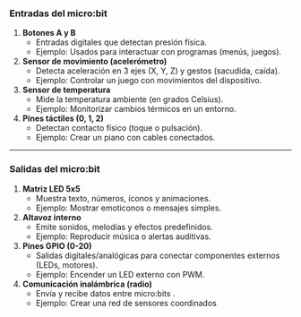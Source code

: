 ### **Entradas del micro:bit**

1. **Botones A y B**
    - Entradas digitales que detectan presión física.
    - Ejemplo: Usados para interactuar con programas (menús, juegos).
2. **Sensor de movimiento (acelerómetro)**
    - Detecta aceleración en 3 ejes (X, Y, Z) y gestos (sacudida, caída).
    - Ejemplo: Controlar un juego con movimientos del dispositivo.
3. **Sensor de temperatura**
    - Mide la temperatura ambiente (en grados Celsius).
    - Ejemplo: Monitorizar cambios térmicos en un entorno.
4. **Pines táctiles (0, 1, 2)**
    - Detectan contacto físico (toque o pulsación).
    - Ejemplo: Crear un piano con cables conectados.

---

### **Salidas del micro:bit**

1. **Matriz LED 5x5**
    - Muestra texto, números, íconos y animaciones.
    - Ejemplo: Mostrar emoticonos o mensajes simples.
2. **Altavoz interno**
    - Emite sonidos, melodías y efectos predefinidos.
    - Ejemplo: Reproducir música o alertas auditivas.
3. **Pines GPIO (0-20)**
    - Salidas digitales/analógicas para conectar componentes externos (LEDs, motores).
    - Ejemplo: Encender un LED externo con PWM.
4. **Comunicación inalámbrica (radio)**
    - Envía y recibe datos entre micro:bits .
    - Ejemplo: Crear una red de sensores coordinados
